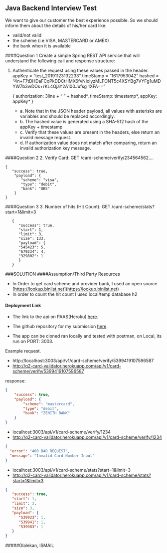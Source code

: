 ## Java Backend Interview Test
We want to give our customer the best experience possible. So we should inform
 them about the details of his/her card like:
* valid/not valid
* the scheme (i.e VISA, MASTERCARD or AMEX)
* the bank when it is available

####Question 1
Create a simple Spring REST API service that will understand the following call and response structure:
1. Authenticate the request using these values passed in the header.
   appKey = “test_20191123132233”
   timeStamp = “1617953042”
   hashed = “4n+F7tDHDaFCoPkDDCtHMX6fvNIolyzMLFONT5c4XSYBg7VYFg1uMDYW7b3wDOs+rKL4QjaY2A100Jufsg
   1XFA==”
   

    {
       authorization: 3line + “ ” + hashed*,
       timeStamp: timestamp*,
       appKey: appKey* 
    }

   - a. Note that in the JSON header payload, all values with asterisks are variables and should be
   replaced accordingly.
   - b. The hashed value is generated using a SHA-512 hash of the appKey + timestamp
   - c. Verify that these values are present in the headers, else return an invalid message request.
   - d. If authorization value does not match after comparing, return an invalid authorization key
   message.

####Question 2
2. Verify Card: GET /card-scheme/verify/234564562....


    {
       "success": true,
        "payload": {
           "scheme": "visa",
           "type": "debit",
           "bank": "UBS"
        }
    }

####Question 3
3. Number of hits (Hit Count): GET /card-scheme/stats?start=1&limit=3
   
       {
          "success": true,
          "start": 1,
          "limit": 3,
          "size": 133,
          "payload": {
          "545423": 5,
          "679234": 4,
          "329802": 1
          }
       }

###SOLUTION
####Assumption/Third Party Resources
- In Order to get card scheme and provider bank, I used an open source [https://lookup.binlist.net](https://lookup.binlist.net)
- In order to count the hit count I used local/temp database h2

#### Deployment Link
- The link to the api on PAAS(Heroku) [here](http://q2-card-validator.herokuapp.com/api/v1/card-scheme/).

- The github repository for my submission [here](https://github.com/ismummy/card-validator).

- The app can be cloned ran locally and tested with postman, on Local, its run on PORT: 3003.

Example request.
- http://localhost:3003/api/v1/card-scheme/verify/5399419107596587
- http://q2-card-validator.herokuapp.com/api/v1/card-scheme/verify/5399419107596587

response:
```json
{
    "success": true,
    "payload": {
        "scheme": "mastercard",
        "type": "debit",
        "bank": "ZENITH BANK"
    }
}
```

- localhost:3003/api/v1/card-scheme/verify/1234
- http://q2-card-validator.herokuapp.com/api/v1/card-scheme/verify/1234
```json
{
  "error": "400 BAD_REQUEST",
  "message": "Invalid Card Number Input"
}

```

- localhost:3003/api/v1/card-scheme/stats?start=1&limit=3
- http://q2-card-validator.herokuapp.com/api/v1/card-scheme/stats?start=1&limit=3

```json
{
   "success": true,
   "start": 1,
   "limit": 3,
   "size": 3,
   "payload": {
      "539923": 1,
      "539941": 1,
      "539983": 1
   }
}
```
#####Olalekan, ISMAIL